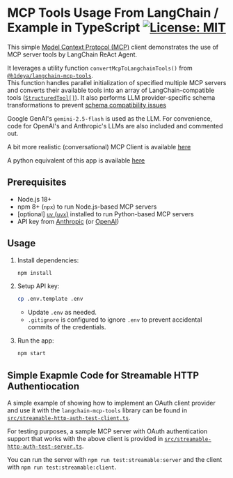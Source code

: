 # MCP Tools Usage From LangChain / Example in TypeScript [![License: MIT](https://img.shields.io/badge/License-MIT-blue.svg)](https://github.com/hideya/mcp-langchain-tools-ts-usage/blob/main/LICENSE)

This simple [Model Context Protocol (MCP)](https://modelcontextprotocol.io/)
client demonstrates the use of MCP server tools by LangChain ReAct Agent.

It leverages a utility function `convertMcpToLangchainTools()` from
[`@h1deya/langchain-mcp-tools`](https://www.npmjs.com/package/@h1deya/langchain-mcp-tools).  
This function handles parallel initialization of specified multiple MCP servers
and converts their available tools into an array of LangChain-compatible tools
([`StructuredTool[]`](https://api.js.langchain.com/classes/_langchain_core.tools.StructuredTool.html)).
It also performs LLM provider-specific schema transformations
to prevent [schema compatibility issues](https://github.com/hideya/langchain-mcp-tools-ts/blob/main/README.md#llm-provider-schema-compatibility)

Google GenAI's `gemini-2.5-flash` is used as the LLM.
For convenience, code for OpenAI's and Anthropic's LLMs are also included and commented out.

A bit more realistic (conversational) MCP Client is available
[here](https://github.com/hideya/mcp-client-langchain-ts)

A python equivalent of this app is available
[here](https://github.com/hideya/langchain-mcp-tools-py-usage)

## Prerequisites

- Node.js 18+
- npm 8+ (`npx`) to run Node.js-based MCP servers
- [optional] [`uv` (`uvx`)](https://docs.astral.sh/uv/getting-started/installation/)
  installed to run Python-based MCP servers
- API key from [Anthropic](https://console.anthropic.com/settings/keys)
  (or [OpenAI](https://platform.openai.com/api-keys))

## Usage

1. Install dependencies:

    ```bash
    npm install
    ```

2. Setup API key:
    ```bash
    cp .env.template .env
    ```
    - Update `.env` as needed.
    - `.gitignore` is configured to ignore `.env`
      to prevent accidental commits of the credentials.

3. Run the app:
    ```bash
    npm start
    ```

## Simple Exapmle Code for Streamable HTTP Authentiocation

A simple example of showing how to implement an OAuth client provider and
use it with the `langchain-mcp-tools` library can be found
in [`src/streamable-http-auth-test-client.ts`](src/streamable-http-auth-test-client.ts).  

For testing purposes, a sample MCP server with OAuth authentication support
that works with the above client is provided
in [`src/streamable-http-auth-test-server.ts`](src/streamable-http-auth-test-server.ts).  

You can run the server with `npm run test:streamable:server`
and the client with `npm run test:streamable:client`.
